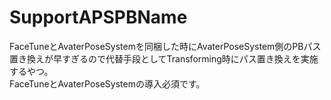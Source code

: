 SupportAPSPBName
====

FaceTuneとAvaterPoseSystemを同梱した時にAvaterPoseSystem側のPBパス置き換えが早すぎるので代替手段としてTransforming時にパス置き換えを実施するやつ。<br>
FaceTuneとAvaterPoseSystemの導入必須です。
